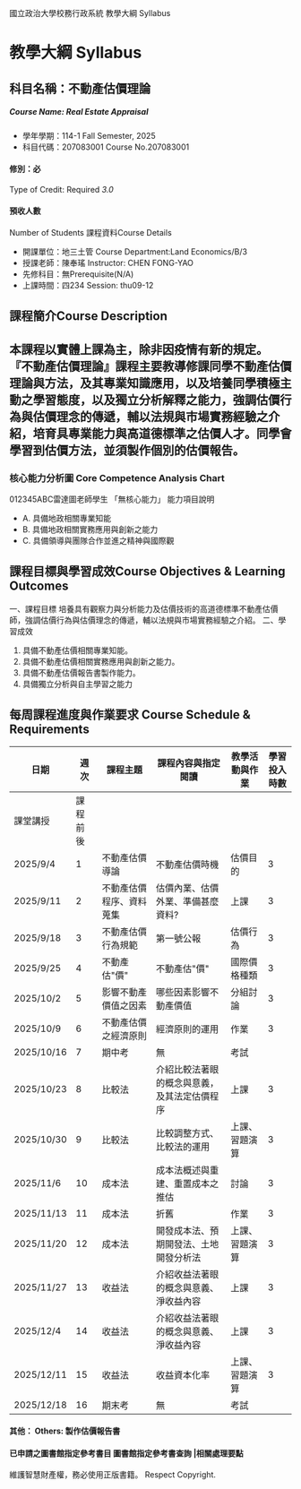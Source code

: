 國立政治大學校務行政系統 教學大綱 Syllabus
# 教學大綱 Syllabus
##  科目名稱：不動產估價理論
#####  Course Name: Real Estate Appraisal
  * 學年學期：114-1 Fall Semester, 2025 
  * 科目代碼：207083001 Course No.207083001
#### 修別：必
Type of Credit: Required 
_3.0_
#### 預收人數
Number of Students
課程資料Course Details
  * 開課單位：地三土管 Course Department:Land Economics/B/3 
  * 授課老師：陳奉瑤 Instructor: CHEN FONG-YAO 
  * 先修科目：無Prerequisite(N/A)
  * 上課時間：四234 Session: thu09-12
##  課程簡介Course Description
本課程以實體上課為主，除非因疫情有新的規定。
『不動產估價理論』課程主要教導修課同學不動產估價理論與方法，及其專業知識應用，以及培養同學積極主動之學習態度，以及獨立分析解釋之能力，強調估價行為與估價理念的傳遞，輔以法規與市場實務經驗之介紹，培育具專業能力與高道德標準之估價人才。同學會學習到估價方法，並須製作個別的估價報告。  
---  
###  核心能力分析圖 Core Competence Analysis Chart
012345ABC雷達圖老師學生
「無核心能力」 
能力項目說明
  * A. 具備地政相關專業知能
  * B. 具備地政相關實務應用與創新之能力
  * C. 具備領導與團隊合作並進之精神與國際觀
##  課程目標與學習成效Course Objectives & Learning Outcomes 
一、課程目標
培養具有觀察力與分析能力及估價技術的高道德標準不動產估價師，強調估價行為與估價理念的傳遞，輔以法規與市場實務經驗之介紹。
二、學習成效
  1. 具備不動產估價相關專業知能。
  2. 具備不動產估價相關實務應用與創新之能力。
  3. 具備不動產估價報告書製作能力。
  4. 具備獨立分析與自主學習之能力
##  每周課程進度與作業要求 Course Schedule & Requirements
日期 | 週次 | 課程主題 | 課程內容與指定閱讀 | 教學活動與作業 | 學習投入時數  
---|---|---|---|---|---  
課堂講授 | 課程前後  
2025/9/4 | 1 | 不動產估價導論 | 不動產估價時機 | 估價目的 | 3 | 3  
2025/9/11 | 2 | 不動產估價程序、資料蒐集 | 估價內業、估價外業、準備甚麼資料? | 上課 | 3 | 3  
2025/9/18 | 3 | 不動產估價行為規範 | 第一號公報 | 估價行為 | 3 | 3  
2025/9/25 | 4 | 不動產估"價" | 不動產估"價" | 國際價格種類 | 3 | 3  
2025/10/2 | 5 | 影響不動產價值之因素 | 哪些因素影響不動產價值 | 分組討論 | 3 | 3  
2025/10/9 | 6 | 不動產估價之經濟原則 | 經濟原則的運用 | 作業 | 3 | 3  
2025/10/16 | 7 | 期中考 | 無 | 考試 |  |   
2025/10/23 | 8 | 比較法 | 介紹比較法著眼的概念與意義，及其法定估價程序 | 上課 | 3 | 3  
2025/10/30 | 9 | 比較法 | 比較調整方式、比較法的運用 | 上課、習題演算 | 3 | 3  
2025/11/6 | 10 | 成本法 | 成本法概述與重建、重置成本之推估 | 討論 | 3 | 3  
2025/11/13 | 11 | 成本法 | 折舊 | 作業 | 3 | 3  
2025/11/20 | 12 | 成本法 | 開發成本法、預期開發法、土地開發分析法 | 上課、習題演算 | 3 | 3  
2025/11/27 | 13 | 收益法 | 介紹收益法著眼的概念與意義、淨收益內容 | 上課 | 3 | 3  
2025/12/4 | 14 | 收益法 | 介紹收益法著眼的概念與意義、淨收益內容 | 上課 | 3 | 3  
2025/12/11 | 15 | 收益法 | 收益資本化率 | 上課、習題演算 | 3 | 3  
2025/12/18 | 16 | 期末考 | 無 | 考試 |  |   
####  其他： Others: 製作估價報告書 
####  已申請之圖書館指定參考書目  圖書館指定參考書查詢 |相關處理要點
維護智慧財產權，務必使用正版書籍。 Respect Copyright.